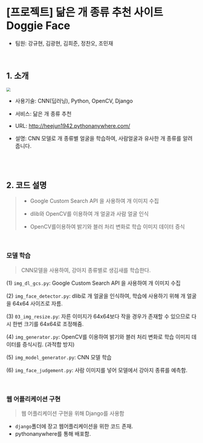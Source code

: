 # [프로젝트] 닮은 개 종류 추천 사이트 Doggie Face

- 팀원: 강규현, 김광현, 김희준, 정찬오, 조민재 

  <br>

## 1. 소개



<img src="https://user-images.githubusercontent.com/58925328/87747557-a45f9600-c82e-11ea-9f9c-55f4a637fa58.PNG" style="zoom: 67%;" />

- 사용기술: CNN(딥러닝), Python, OpenCV, Django

- 서비스: 닮은 개 종류 추천 

- URL: http://heejun1942.pythonanywhere.com/ 

- 설명: CNN 모델로 개 종류별 얼굴을 학습하여, 사람얼굴과 유사한 개 종류를 알려줍니다. 

<br><br>

## 2. 코드 설명

>- Google Custom Search API 을 사용하여 개 이미지 수집
>- dlib와 OpenCV를 이용하여 개 얼굴과 사람 얼굴 인식 
>
>- OpenCV를이용하여 밝기와 블러 처리 변화로 학습 이미지 데이터 증식

<br>

### 모델 학습

>CNN모델을 사용하여, 강아지 종류별로 생김새를 학습한다.



(1) `img_dl_gcs.py`: Google Custom Search API 을 사용하여 개 이미지 수집

(2) `img_face_detector.py`: dlib로 개 얼굴을 인식하여, 학습에 사용하기 위해 개 얼굴을 64x64 사이즈로 자름. 

(3) `03_img_resize.py`: 자른 이미지가 64x64보다 작을 경우가 존재할 수 있으므로 다시 한번 크기를 64x64로 조정해줌.

(4) `img_generator.py`: OpenCV를 이용하여 밝기와 블러 처리 변화로 학습 이미지 데이터를 증식시킴. (과적합 방지)

(5) `img_model_generator.py`: CNN 모델 학습

(6) `img_face_judgement.py`: 사람 이미지를 넣어 모델에서 강아지 종류를 예측함.

<br>

### 웹 어플리케이션 구현

>웹 어플리케이션 구현을 위해 Django를 사용함



- `django`폴더에 장고 웹어플리케이션을 위한 코드 존재.
- pythonanywhere를 통해 배포함.


